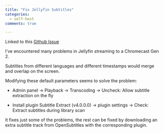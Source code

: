 ```yaml
---
title: "Fix Jellyfin Subtitles"
categories:
  - self-host
comments: true

---
```


Linked to this [Github Issue](https://github.com/jellyfin/jellyfin/issues/12113)

I've encountered many problems in Jellyfin streaming to a Chromecast Gen 2.

Subtitles from different languages and different timestamps would merge and overlap on the screen.

Modifying these default parameters seems to solve the problem:

* Admin panel -> Playback -> Transcoding -> Uncheck: Allow subtitle extraction on the fly

* Install plugin Subtitle Extract (v4.0.0.0) -> plugin settings -> Check: Extract subtitles during library scan

It fixes just some of the problems, the rest can be fixed by downloading an extra subtitle track from OpenSubtitles with the corresponding plugin.
